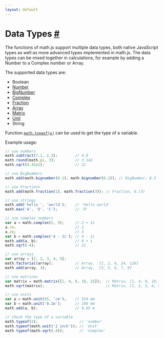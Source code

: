 ```yaml
---
layout: default
---
```


<h1 id="data-types">Data Types <a href="#data-types" title="Permalink">#</a></h1>

The functions of math.js support multiple data types, both native JavaScript
types as well as more advanced types implemented in math.js. The data types can
be mixed together in calculations, for example by adding a Number to a
Complex number or Array.

The supported data types are:

- Boolean
- [Number](numbers.html)
- [BigNumber](bignumbers.html)
- [Complex](complex_numbers.html)
- [Fraction](fractions.html)
- [Array](matrices.html)
- [Matrix](matrices.html)
- [Unit](units.html)
- String

Function [`math.typeof(x)`](../reference/functions/typeof.html) can be used to get
the type of a variable.

Example usage:

```js
// use numbers
math.subtract(7.1, 2.3);        // 4.8
math.round(math.pi, 3);         // 3.142
math.sqrt(4.41e2);              // 21

// use BigNumbers
math.add(math.bignumber(0.1), math.bignumber(0.2)); // BigNumber, 0.3

// use Fractions
math.add(math.fraction(1), math.fraction(3)); // Fraction, 0.(3)

// use strings
math.add('hello ', 'world');    // 'hello world'
math.max('A', 'D', 'C');        // 'D'

// use complex numbers
var a = math.complex(2, 3);     // 2 + 3i
a.re;                           // 2
a.im;                           // 3
var b = math.complex('4 - 2i'); // 4 - 2i
math.add(a, b);                 // 6 + i
math.sqrt(-4);                  // 2i

// use arrays
var array = [1, 2, 3, 4, 5];
math.factorial(array);          // Array,  [1, 2, 6, 24, 120]
math.add(array, 3);             // Array,  [3, 5, 6, 7, 8]

// use matrices
var matrix = math.matrix([1, 4, 9, 16, 25]);  // Matrix, [1, 4, 9, 16, 25]
math.sqrt(matrix);                            // Matrix, [1, 2, 3, 4, 5]

// use units
var a = math.unit(55, 'cm');    // 550 mm
var b = math.unit('0.1m');      // 100 mm
math.add(a, b);                 // 0.65 m

// check the type of a variable
math.typeof(2);                   // 'number'
math.typeof(math.unit('2 inch')); // 'Unit'
math.typeof(math.sqrt(-4));       // 'Complex'
```

